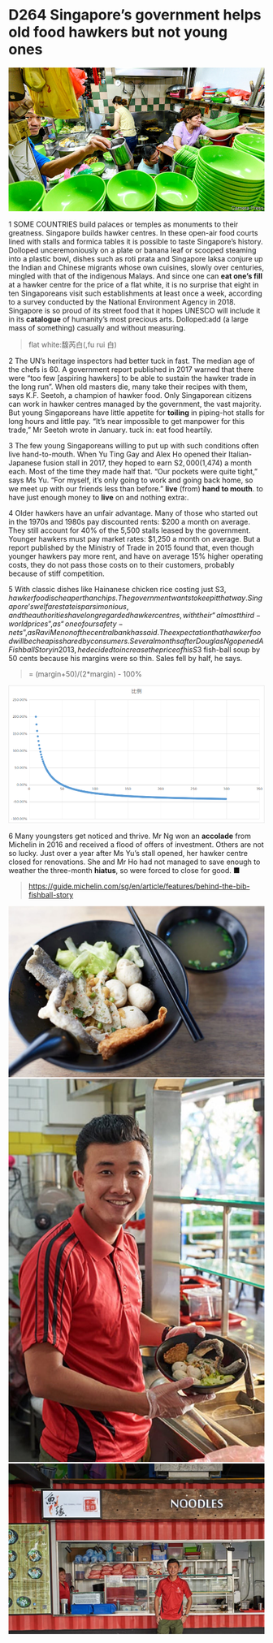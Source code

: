 # D264 Singapore’s government helps old food hawkers but not young ones
![](./img/boxcnYJVGG3u5Dp2dAmsAG5vpcg.png)

1 SOME COUNTRIES build palaces or temples as monuments to their greatness. Singapore builds hawker centres. In these open-air food courts lined with stalls and formica tables it is possible to taste Singapore’s history. Dolloped unceremoniously on a plate or banana leaf or scooped steaming into a plastic bowl, dishes such as roti prata and Singapore laksa conjure up the Indian and Chinese migrants whose own cuisines, slowly over centuries, mingled with that of the indigenous Malays. And since one can **eat one’s fill** at a hawker centre for the price of a flat white, it is no surprise that eight in ten Singaporeans visit such establishments at least once a week, according to a survey conducted by the National Environment Agency in 2018. Singapore is so proud of its street food that it hopes UNESCO will include it in its **catalogue** of humanity’s most precious arts.
Dolloped:add (a large mass of something) casually and without measuring.

> flat white:馥芮白(,fu rui 白)
>

2 The UN’s heritage inspectors had better tuck in fast. The median age of the chefs is 60. A government report published in 2017 warned that there were “too few [aspiring hawkers] to be able to sustain the hawker trade in the long run”. When old masters die, many take their recipes with them, says K.F. Seetoh, a champion of hawker food. Only Singaporean citizens can work in hawker centres managed by the government, the vast majority. But young Singaporeans have little appetite for **toiling** in piping-hot stalls for long hours and little pay. “It’s near impossible to get manpower for this trade,” Mr Seetoh wrote in January.
tuck in: eat food heartily.

3 The few young Singaporeans willing to put up with such conditions often live hand-to-mouth. When Yu Ting Gay and Alex Ho opened their Italian-Japanese fusion stall in 2017, they hoped to earn S$2,000 ($1,474) a month each. Most of the time they made half that. “Our pockets were quite tight,” says Ms Yu. “For myself, it’s only going to work and going back home, so we meet up with our friends less than before.”
**live** (from) **hand to mouth**. to have just enough money to **live** on and nothing extra:.

4 Older hawkers have an unfair advantage. Many of those who started out in the 1970s and 1980s pay discounted rents: $200 a month on average. They still account for 40% of the 5,500 stalls leased by the government. Younger hawkers must pay market rates: $1,250 a month on average. But a report published by the Ministry of Trade in 2015 found that, even though younger hawkers pay more rent, and have on average 15% higher operating costs, they do not pass those costs on to their customers, probably because of stiff competition.

5 With classic dishes like Hainanese chicken rice costing just S$3, hawker food is cheaper than chips. The government wants to keep it that way. Singapore’s welfare state is parsimonious, and the authorities have long regarded hawker centres, with their “almost third-world prices”, as “one of our safety-nets”, as Ravi Menon of the central bank has said. The expectation that hawker food will be cheap is shared by consumers. Several months after Douglas Ng opened A Fishball Story in 2013, he decided to increase the price of his S$3 fish-ball soup by 50 cents because his margins were so thin. Sales fell by half, he says.

> = (margin+50)/(2*margin) - 100%
>

![](./img/boxcn6dPrLMAARHrkNiMG9BwvEc.png)

6 Many youngsters get noticed and thrive. Mr Ng won an **accolade** from Michelin in 2016 and received a flood of offers of investment. Others are not so lucky. Just over a year after Ms Yu’s stall opened, her hawker centre closed for renovations. She and Mr Ho had not managed to save enough to weather the three-month **hiatus**, so were forced to close for good. ■

> https://guide.michelin.com/sg/en/article/features/behind-the-bib-fishball-story
>

![](./img/boxcnnXjLVhW79HucIuyXwVRuAh.png)
![](./img/boxcnVr3yBIhPhwbS78vcycShib.png)
![](./img/boxcnebzb5noulsycY1N3nWeKnA.png)


